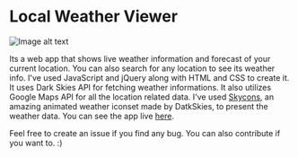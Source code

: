 # Local Weather Viewer

![Image alt text](https://i.imgur.com/08ikN4O.png "Main Screen")

Its a web app that shows live weather information and forecast of your current location. You can also search for any location to see its weather info. I've used JavaScript and jQuery along with HTML and CSS to create it. It uses Dark Skies API for fetching weather informations. It also utilizes Google Maps API for all the location related data. I've used [Skycons](https://darkskyapp.github.io/skycons/), an amazing animated weather iconset made by DatkSkies, to present the weather data.
You can see the app live [here](https://naim-bijapure.github.io/local-weather).

Feel free to create an issue if you find any bug. You can also contribute if you want to. :)
